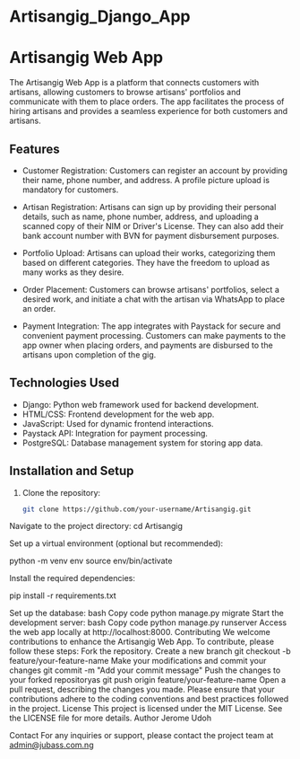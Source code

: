 # Artisangig_Django_App

# Artisangig Web App

The Artisangig Web App is a platform that connects customers with artisans, allowing customers to browse artisans' portfolios and communicate with them to place orders. The app facilitates the process of hiring artisans and provides a seamless experience for both customers and artisans.

## Features

- Customer Registration: Customers can register an account by providing their name, phone number, and address. A profile picture upload is mandatory for customers.

- Artisan Registration: Artisans can sign up by providing their personal details, such as name, phone number, address, and uploading a scanned copy of their NIM or Driver's License. They can also add their bank account number with BVN for payment disbursement purposes.

- Portfolio Upload: Artisans can upload their works, categorizing them based on different categories. They have the freedom to upload as many works as they desire.

- Order Placement: Customers can browse artisans' portfolios, select a desired work, and initiate a chat with the artisan via WhatsApp to place an order.

- Payment Integration: The app integrates with Paystack for secure and convenient payment processing. Customers can make payments to the app owner when placing orders, and payments are disbursed to the artisans upon completion of the gig.

## Technologies Used

- Django: Python web framework used for backend development.
- HTML/CSS: Frontend development for the web app.
- JavaScript: Used for dynamic frontend interactions.
- Paystack API: Integration for payment processing.
- PostgreSQL: Database management system for storing app data.

## Installation and Setup

1. Clone the repository:

   ```bash
   git clone https://github.com/your-username/Artisangig.git

Navigate to the project directory:
cd Artisangig

Set up a virtual environment (optional but recommended):

python -m venv env
source env/bin/activate


Install the required dependencies:

pip install -r requirements.txt

Set up the database:
bash
Copy code
python manage.py migrate
Start the development server:
bash
Copy code
python manage.py runserver
Access the web app locally at http://localhost:8000.
Contributing
We welcome contributions to enhance the Artisangig Web App. To contribute, please follow these steps:
Fork the repository.
Create a new branch
git checkout -b feature/your-feature-name
Make your modifications and commit your changes
git commit -m "Add your commit message"
Push the changes to your forked repositoryas
git push origin feature/your-feature-name
Open a pull request, describing the changes you made.
Please ensure that your contributions adhere to the coding conventions and best practices followed in the project.
License
This project is licensed under the MIT License. See the LICENSE file for more details.
Author
Jerome Udoh

Contact
For any inquiries or support, please contact the project team at admin@jubass.com.ng
